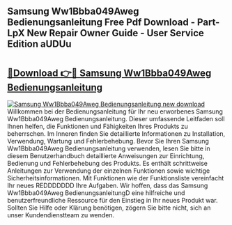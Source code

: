 ## Samsung Ww1Bbba049Aweg Bedienungsanleitung Free Pdf Download - Part-LpX New Repair Owner Guide - User Service Edition aUDUu

# <h2><a href="http://df2h01.blite.top/?on=Samsung+Ww1Bbba049Aweg+Bedienungsanleitung">🔗Download 👉🔴 Samsung Ww1Bbba049Aweg Bedienungsanleitung</a></h2>

[![Samsung Ww1Bbba049Aweg Bedienungsanleitung new download](https://i.imgur.com/lujVjoI.png)](http://df2h01.blite.top/?on=Samsung+Ww1Bbba049Aweg+Bedienungsanleitung)
Willkommen bei der Bedienungsanleitung für Ihr neu erworbenes Samsung Ww1Bbba049Aweg Bedienungsanleitung. Dieser umfassende Leitfaden soll Ihnen helfen, die Funktionen und Fähigkeiten Ihres Produkts zu beherrschen. Im Inneren finden Sie detaillierte Informationen zu Installation, Verwendung, Wartung und Fehlerbehebung. Bevor Sie Ihren Samsung Ww1Bbba049Aweg Bedienungsanleitung verwenden, lesen Sie bitte in diesem Benutzerhandbuch detaillierte Anweisungen zur Einrichtung, Bedienung und Fehlerbehebung des Produkts. Es enthält schrittweise Anleitungen zur Verwendung der einzelnen Funktionen sowie wichtige Sicherheitsinformationen. Mit Funktionen wie der Funktionsliste vereinfacht Ihr neues REDDDDDDD Ihre Aufgaben. Wir hoffen, dass das Samsung Ww1Bbba049Aweg BedienungsanleitungD eine hilfreiche und benutzerfreundliche Ressource für den Einstieg in Ihr neues Produkt war. Sollten Sie Hilfe oder Klärung benötigen, zögern Sie bitte nicht, sich an unser Kundendienstteam zu wenden.
